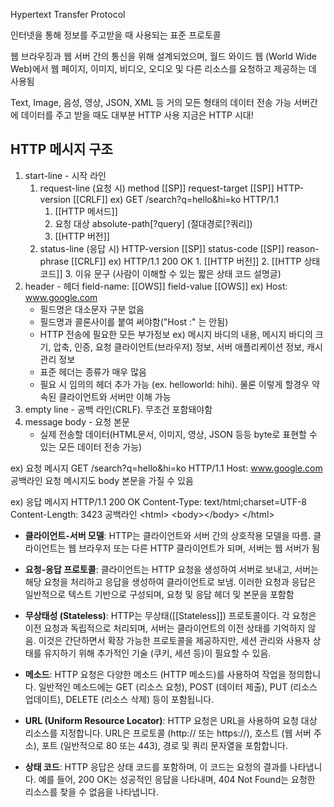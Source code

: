 Hypertext Transfer Protocol

인터넷을 통해 정보를 주고받을 때 사용되는 표준 프로토콜

웹 브라우징과 웹 서버 간의 통신을 위해 설계되었으며, 월드 와이드 웹 (World Wide Web)에서 웹 페이지, 이미지, 비디오, 오디오 및 다른 리소스를 요청하고 제공하는 데 사용됨

Text, Image, 음성, 영상, JSON, XML 등 거의 모든 형태의 데이터 전송 가능
서버간에 데이터를 주고 받을 때도 대부분 HTTP 사용
지금은 HTTP 시대!

## HTTP 메시지 구조
1. start-line - 시작 라인
	1. request-line (요청 시)
	   method [[SP]] request-target [[SP]] HTTP-version [[CRLF]]
	   ex) GET /search?q=hello&hi=ko HTTP/1.1
		1. [[HTTP 메서드]]
		2. 요청 대상
		   absolute-path\[?query] (절대경로\[?쿼리])
		3. [[HTTP 버전]]
	2. status-line (응답 시)
	   HTTP-version [[SP]] status-code [[SP]] reason-phrase [[CRLF]]
	   ex) HTTP/1.1 200 OK
			1. [[HTTP 버전]]
			2. [[HTTP 상태코드]]
			3. 이유 문구 (사람이 이해할 수 있는 짧은 상태 코드 설명글)
2. header - 헤더
   field-name: [[OWS]] field-value [[OWS]]
   ex) Host: www.google.com
	- 필드명은 대소문자 구분 없음
	- 필드명과 콜론사이를 붙여 써야함("Host :" 는 안됨)
	- HTTP 전송에 필요한 모든 부가정보
	  ex) 메시지 바디의 내용, 메시지 바디의 크기, 압축, 인증, 요청 클라이언트(브라우저) 정보, 서버 애플리케이션 정보, 캐시 관리 정보
	- 표준 헤더는 종류가 매우 많음
	- 필요 시 임의의 헤더 추가 가능 (ex. helloworld: hihi). 물론 이렇게 할경우 약속된 클라이언트와 서버만 이해 가능
3. empty line - 공백 라인(CRLF). 무조건 포함돼야함
4. message body - 요청 본문
	- 실제 전송할 데이터(HTML문서, 이미지, 영상, JSON 등등 byte로 표현할 수 있는 모든 데이터 전송 가능)

ex) 요청 메시지
GET /search?q=hello&hi=ko HTTP/1.1
Host: www.google.com
공백라인
요청 메시지도 body 본문을 가질 수 있음

ex) 응답 메시지
HTTP/1.1 200 OK
Content-Type: text/html;charset=UTF-8
Content-Length: 3423
공백라인
\<html>
	\<body>\</body>
\</html>

- **클라이언트-서버 모델**: HTTP는 클라이언트와 서버 간의 상호작용 모델을 따름. 클라이언트는 웹 브라우저 또는 다른 HTTP 클라이언트가 되며, 서버는 웹 서버가 됨
    
- **요청-응답 프로토콜**: 클라이언트는 HTTP 요청을 생성하여 서버로 보내고, 서버는 해당 요청을 처리하고 응답을 생성하여 클라이언트로 보냄. 이러한 요청과 응답은 일반적으로 텍스트 기반으로 구성되며, 요청 및 응답 헤더 및 본문을 포함함
    
- **무상태성 (Stateless)**: HTTP는 무상태([[Stateless]]) 프로토콜이다. 각 요청은 이전 요청과 독립적으로 처리되며, 서버는 클라이언트의 이전 상태를 기억하지 않음. 이것은 간단하면서 확장 가능한 프로토콜을 제공하지만, 세션 관리와 사용자 상태를 유지하기 위해 추가적인 기술 (쿠키, 세션 등)이 필요할 수 있음.
    
- **메소드**: HTTP 요청은 다양한 메소드 (HTTP 메소드)를 사용하여 작업을 정의합니다. 일반적인 메소드에는 GET (리소스 요청), POST (데이터 제출), PUT (리소스 업데이트), DELETE (리소스 삭제) 등이 포함됩니다.
    
- **URL (Uniform Resource Locator)**: HTTP 요청은 URL을 사용하여 요청 대상 리소스를 지정합니다. URL은 프로토콜 (http:// 또는 https://), 호스트 (웹 서버 주소), 포트 (일반적으로 80 또는 443), 경로 및 쿼리 문자열을 포함합니다.
    
- **상태 코드**: HTTP 응답은 상태 코드를 포함하며, 이 코드는 요청의 결과를 나타냅니다. 예를 들어, 200 OK는 성공적인 응답을 나타내며, 404 Not Found는 요청한 리소스를 찾을 수 없음을 나타냅니다.
